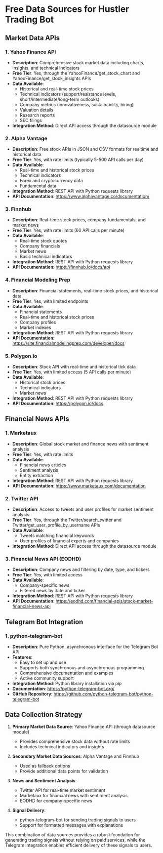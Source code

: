 # Free Data Sources for Hustler Trading Bot

## Market Data APIs

### 1. Yahoo Finance API
- **Description**: Comprehensive stock market data including charts, insights, and technical indicators
- **Free Tier**: Yes, through the YahooFinance/get_stock_chart and YahooFinance/get_stock_insights APIs
- **Data Available**: 
  - Historical and real-time stock prices
  - Technical indicators (support/resistance levels, short/intermediate/long-term outlooks)
  - Company metrics (innovativeness, sustainability, hiring)
  - Valuation details
  - Research reports
  - SEC filings
- **Integration Method**: Direct API access through the datasource module

### 2. Alpha Vantage
- **Description**: Free stock APIs in JSON and CSV formats for realtime and historical data
- **Free Tier**: Yes, with rate limits (typically 5-500 API calls per day)
- **Data Available**:
  - Real-time and historical stock prices
  - Technical indicators
  - Forex and cryptocurrency data
  - Fundamental data
- **Integration Method**: REST API with Python requests library
- **API Documentation**: https://www.alphavantage.co/documentation/

### 3. Finnhub
- **Description**: Real-time stock prices, company fundamentals, and market news
- **Free Tier**: Yes, with rate limits (60 API calls per minute)
- **Data Available**:
  - Real-time stock quotes
  - Company financials
  - Market news
  - Basic technical indicators
- **Integration Method**: REST API with Python requests library
- **API Documentation**: https://finnhub.io/docs/api

### 4. Financial Modeling Prep
- **Description**: Financial statements, real-time stock prices, and historical data
- **Free Tier**: Yes, with limited endpoints
- **Data Available**:
  - Financial statements
  - Real-time and historical stock prices
  - Company profiles
  - Market indexes
- **Integration Method**: REST API with Python requests library
- **API Documentation**: https://site.financialmodelingprep.com/developer/docs

### 5. Polygon.io
- **Description**: Stock API with real-time and historical tick data
- **Free Tier**: Yes, with limited access (5 API calls per minute)
- **Data Available**:
  - Historical stock prices
  - Technical indicators
  - Market news
- **Integration Method**: REST API with Python requests library
- **API Documentation**: https://polygon.io/docs

## Financial News APIs

### 1. Marketaux
- **Description**: Global stock market and finance news with sentiment analysis
- **Free Tier**: Yes, with rate limits
- **Data Available**:
  - Financial news articles
  - Sentiment analysis
  - Entity extraction
- **Integration Method**: REST API with Python requests library
- **API Documentation**: https://www.marketaux.com/documentation

### 2. Twitter API
- **Description**: Access to tweets and user profiles for market sentiment analysis
- **Free Tier**: Yes, through the Twitter/search_twitter and Twitter/get_user_profile_by_username APIs
- **Data Available**:
  - Tweets matching financial keywords
  - User profiles of financial experts and companies
- **Integration Method**: Direct API access through the datasource module

### 3. Financial News API (EODHD)
- **Description**: Company news and filtering by date, type, and tickers
- **Free Tier**: Yes, with limited access
- **Data Available**:
  - Company-specific news
  - Filtered news by date and ticker
- **Integration Method**: REST API with Python requests library
- **API Documentation**: https://eodhd.com/financial-apis/stock-market-financial-news-api

## Telegram Bot Integration

### 1. python-telegram-bot
- **Description**: Pure Python, asynchronous interface for the Telegram Bot API
- **Features**:
  - Easy to set up and use
  - Supports both synchronous and asynchronous programming
  - Comprehensive documentation and examples
  - Active community support
- **Integration Method**: Python library installation via pip
- **Documentation**: https://python-telegram-bot.org/
- **GitHub Repository**: https://github.com/python-telegram-bot/python-telegram-bot

## Data Collection Strategy

1. **Primary Market Data Source**: Yahoo Finance API (through datasource module)
   - Provides comprehensive stock data without rate limits
   - Includes technical indicators and insights

2. **Secondary Market Data Sources**: Alpha Vantage and Finnhub
   - Used as fallback options
   - Provide additional data points for validation

3. **News and Sentiment Analysis**:
   - Twitter API for real-time market sentiment
   - Marketaux for financial news with sentiment analysis
   - EODHD for company-specific news

4. **Signal Delivery**:
   - python-telegram-bot for sending trading signals to users
   - Support for formatted messages with explanations

This combination of data sources provides a robust foundation for generating trading signals without relying on paid services, while the Telegram integration enables efficient delivery of these signals to users.
